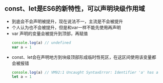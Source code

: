 ## const、let是ES6的新特性，可以声明块级作用域
+ 到底会不会声明被提升，现在说法不一，主流是不会被提升
+ 个人认为也不会被提升，但是和var一样不能先使用再声明
+ var 声明的变量会被提升到顶部，再赋值
   ```javascript
   console.log(a) // undefined
   var a = 1
   ```
 + const、let会在声明地方到块级顶部形成临时性死区，在这区间使用该变量都会被报错
   ```javascript
   console.log(a) // VM92:1 Uncaught SyntaxError: Identifier 'a' has already been declared
   let a = 1
  ```
